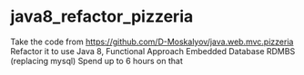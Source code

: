 # java8_refactor_pizzeria
Take the code from https://github.com/D-Moskalyov/java.web.mvc.pizzeria Refactor it to use Java 8, Functional Approach Embedded Database RDMBS (replacing mysql) Spend up to 6 hours on that
